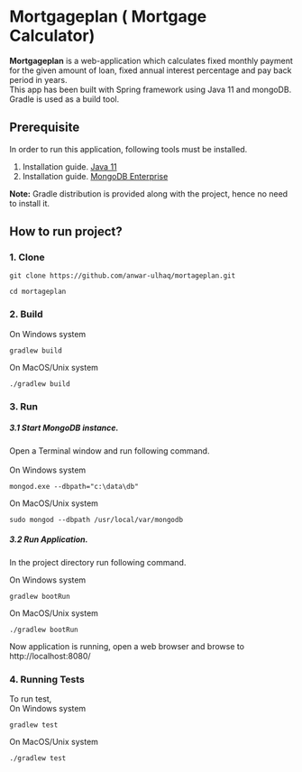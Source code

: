 # Mortgageplan (<!--strong--> **Mortgage Calculator**)

**Mortgageplan** is a web-application which calculates fixed monthly payment for the given amount of loan, fixed annual interest percentage and pay back period in years.  
This app has been built with Spring framework using Java 11 and mongoDB. Gradle is used as a build tool.
## Prerequisite

In order to run this application, following tools must be installed.


1. Installation guide. [Java 11](https://docs.oracle.com/en/java/javase/11/install/overview-jdk-installation.html#GUID-8677A77F-231A-40F7-98B9-1FD0B48C346A)
1. Installation guide. [MongoDB Enterprise](https://docs.mongodb.com/manual/administration/install-enterprise/)

 **Note:** Gradle distribution is provided along with the project, hence no need to install it. 

## How to run project?

### 1. Clone

```
git clone https://github.com/anwar-ulhaq/mortageplan.git
```
```
cd mortageplan
```

### 2. Build
On Windows system
```
gradlew build
```

On MacOS/Unix system
```
./gradlew build
```

### 3. Run  

##### 3.1 Start MongoDB instance.

Open a Terminal window and run following command.<br><br>
On Windows system
```
mongod.exe --dbpath="c:\data\db"
```
On MacOS/Unix system

```
sudo mongod --dbpath /usr/local/var/mongodb
```  

##### 3.2 Run Application.

In the project directory run following command.

On Windows system
```
gradlew bootRun
```

On MacOS/Unix system
```
./gradlew bootRun
```  

Now application is running, open a web browser and browse to http://localhost:8080/
  
### 4. Running Tests

To run test,  
On Windows system
```
gradlew test
```

On MacOS/Unix system
```
./gradlew test
```